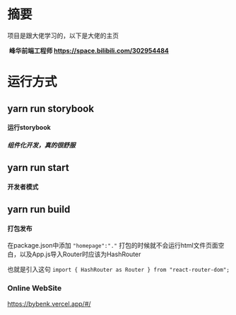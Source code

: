 # 摘要

项目是跟大佬学习的，以下是大佬的主页

​	**峰华前端工程师 https://space.bilibili.com/302954484** 

# 运行方式

## yarn run storybook

#### 运行storybook

##### 组件化开发，真的很舒服



## yarn run start

#### 开发者模式



## yarn run build

#### 打包发布

在package.json中添加 `"homepage":"."` 打包的时候就不会运行html文件页面空白，以及App.js导入Router时应该为HashRouter

也就是引入这句 `import { HashRouter as Router } from "react-router-dom";`

### Online WebSite
https://bybenk.vercel.app/#/



